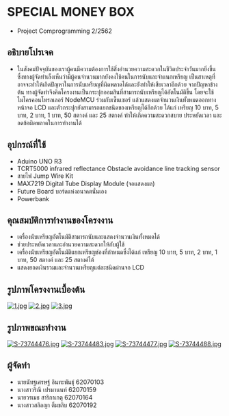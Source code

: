 # SPECIAL MONEY BOX
* Project Comprogramming 2/2562

## อธิบายโปรเจค
* ในสังคมปัจจุบันของเราผู้คนมีความต้องการใช้สิ่งอำนวยความสะดวกในชีวิตประจำวันมากยิ่งขึ้น ซึ่งทางผู้จัดทำเล็งเห็นว่ามีผู้คนจำนวนมากยังคงใช้คนในการนับและจำแนกเหรียญ เป็นสาเหตุที่อาจจะทำให้เกิดปัญหาในการนับเหรียญที่ผิดพลาดได้และยังทำให้เสียเวลาอีกด้วย จากปัญหาข้างต้น ทางผู้จัดทำจึงคิดโครงงานเป็นกระปุกออมสินที่สามารถนับเหรียญได้อัตโนมัติขึ้น โดยจะใช้ไมโครคอนโทรลเลอร์ NodeMCU ร่วมกับเซ็นเซอร์ แล้วแสดงผลจำนวนเงินทั้งหมดออกทางหน้าจอ LCD และตัวกระปุกยังสามารถแยกชนิดของเหรียญได้อีกด้วย ได้แก่ เหรียญ 10 บาท, 5 บาท, 2 บาท, 1 บาท, 50 สตางค์ และ 25 สตางค์ ทำให้เกิดความสะดวกสบาย ประหยัดเวลา และลดข้อผิดพลาดในการทำงานได้

## อุปกรณ์ที่ใช้
* Aduino UNO R3
* TCRT5000 infrared reflectance Obstacle avoidance line tracking sensor
* สายไฟ Jump Wire Kit
* MAX7219 Digital Tube Display Module (จอแสดงผล)
* Future Board บอร์ดแห่งอนาคตนั่นเอง
* Powerbank


## คุณสมบัติการทำงานของโครงงาน

* เครื่องนับเหรียญอัตโนมัติสามารถนับและแสดงจำนวนเงินทั้งหมดได้
* ช่วยประหยัดเวลาและอำนวยความสะดวกให้กับผู้ใช้
* เครื่องนับเหรียญอัตโนมัติแยกเหรียญช่องที่กำหนดซึ่งได้แก่ เหรียญ 10 บาท, 5 บาท, 2 บาท, 1 บาท, 50 สตางค์ และ 25 สตางค์ได้
* แสดงยอดเงินรวมและจำนวนเหรียญแต่ละชนิดผ่านจอ LCD

## รูปภาพโครงงานเบื้องต้น
[![1.jpg](https://i.postimg.cc/tT89h4CL/1.jpg)](https://postimg.cc/gXq9pdhD)
[![2.jpg](https://i.postimg.cc/qMsp30f5/2.jpg)](https://postimg.cc/xc1www1v)
[![3.jpg](https://i.postimg.cc/xd4Q21Hc/3.jpg)](https://postimg.cc/1gw20PvQ)
## รูปภาพขณะทำงาน
[![S-73744476.jpg](https://i.postimg.cc/SsgyjfwN/S-73744476.jpg)](https://postimg.cc/YGmcsYrJ)
[![S-73744483.jpg](https://i.postimg.cc/8k3S3cG3/S-73744483.jpg)](https://postimg.cc/XXwmBVpc)
[![S-73744477.jpg](https://i.postimg.cc/nLkxw1VY/S-73744477.jpg)](https://postimg.cc/8Fjx7M6j)
[![S-73744488.jpg](https://i.postimg.cc/NFywFq6p/S-73744488.jpg)](https://postimg.cc/y3zGpGrZ)

## ผู้จัดทำ
* นายนัทฐเศรษฐ์ อินทะพันธุ์ 62070103
* นางสาวริณี เปรมานนท์ 62070159
* นายวรเมธ สาริกาเกตุ 62070164
* นางสาวสลิลญา ติ้มขลิบ 62070192
